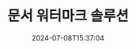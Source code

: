 ---
############################# Static ############################
layout: "family"
date:  2024-07-08T15:37:04
draft: false

product: "Watermark"
product_tag: "watermark"

lang: ko

############################# Head ############################
head_title: "문서 워터마크 C# Java Node.js Python | 워터 마크를 추가"
head_description: "PDF, 이미지 및 문서에 워터마크를 추가합니다.Microsoft Office, PDF, OpenDocument, 이미지 등에 대한 워터마킹 솔루션"

############################# Header ############################
title: "문서 워터마크 솔루션"
description:  |
  문서 및 이미지에 텍스트 및 이미지 워터마크를 추가합니다.

  편리한 방법으로 문서 워터마크를 검색하고 수정할 수 있습니다.

  문서에 표시된 워터마크에 대한 정보를 얻을 수 있습니다.

############################# Supported Platforms ###############################
supported_platforms:
  enable: true
  head_title: "플랫폼 선택"
  title: "플랫폼 독립성"
  description: "GroupDocs.Watermark 라이브러리는 다음 운영 체제 및 프레임워크를 지원합니다."
  details_link_title: "자세히 알아보기"

  items:
    # items loop
    - title: ".NET"
      description: GroupDocs.Watermark .NET 
      color: "blue"
      tag: "net"
      link: "/watermark/net/"
      features_link: "https://docs.groupdocs.com/watermark/net/system-requirements/"
      features:
          # features loop
          - rows: "4"
            content: |
                    .NET Framework 4.5 or higher <br> .NET Core 3.0 or higher <br> .NET 5.0 or higher
      
          # features loop
          - rows: "1"
            content: |
                    Windows <br> Linux <br> Mac OS
      
          # features loop
          - rows: "3"
            content: |
                    Microsoft Visual Studio <br> JetBrains Rider <br> Microsoft Visual Code
      
          # features loop
          - rows: "1"
            content: |
                    50+ file formats
      

    # items loop
    - title: "Java"
      description: GroupDocs.Watermark Java
      color: "red"
      tag: "java"
      link: "/watermark/java/"
      features_link: "https://docs.groupdocs.com/watermark/java/system-requirements/"
      features:
          # features loop
          - rows: "4"
            content: |
                    Java 8 or higher <br> Kotlin
      
          # features loop
          - rows: "1"
            content: |
                    Windows <br> Linux <br> Mac OS
      
          # features loop
          - rows: "3"
            content: |
                    IntelliJ IDEA <br> Eclipse <br> NetBeans
      
          # features loop
          - rows: "1"
            content: |
                    50+ file formats

    # items loop
    - title: "Node.js"
      description: GroupDocs.Watermark Node.js
      color: "green"
      tag: "nodejs-java"
      link: "/watermark/nodejs-java/"
      features_link: "https://docs.groupdocs.com/watermark/"
      features:
          # features loop
          - rows: "4"
            content: |
                    Node.js 16+ and J2SE 8.0 (1.8)+
      
          # features loop
          - rows: "1"
            content: |
                    Windows <br> Linux <br> Mac OS
      
          # features loop
          - rows: "3"
            content: |
                    Atom <br> Visual Studio Code <br> 기타 모든 텍스트 편집기
      
          # features loop
          - rows: "1"
            content: |
                    50+ file formats

    # items loop
    - title: "Python"
      description: GroupDocs.Watermark Python
      color: "yellow"
      tag: "python-net"
      link: "/watermark/python-net/"
      features_link: "https://docs.groupdocs.com/watermark/net/system-requirements/"
      features:
          # features loop
          - rows: "3"
            content: |
                    Python 3.9+ and .Net 6+
      
          # features loop
          - rows: "1"
            content: |
                    Windows <br> Linux <br> Mac OS
      
          # features loop
          - rows: "4"
            content: |
                    IDLE <br> PyCharm <br> Visual Studio Code
      
          # features loop
          - rows: "1"
            content: |
                    50+ file formats

############################# Features ###############################
features:
  enable: true
  title: "GroupDocs.Watermark 기능 리뷰"
  description: "널리 사용되는 문서 형식에 대해 다양한 워터마크 유형을 추가, 검색 및 업데이트하도록 설계된 라이브러리입니다."

  items:
    # items loop
    - icon: "protect"
      title: "워터마크로 파일 보호"
      content: "비즈니스 문서에 텍스트 및 이미지 워터마크를 추가합니다."

    # items loop
    - icon: "search"
      title: "기존 워터마크 검색"
      content: "이전에 문서에 삽입한 워터마크에 대한 자세한 정보를 얻을 수 있습니다."

    # items loop
    - icon: "manipulate"
      title: "문서 워터마크 조작"
      content: "텍스트, 스타일, 이미지 및 기타 워터마크 기능을 제어합니다."

    # items loop
    - icon: "additional"
      title: "다양한 추가 기능"
      content: "문서 정보 가져오기, 하이퍼링크 또는 페이지 배경 업데이트 등"

############################# Code samples ############################
code_samples:
  enable: true
  title: "워터마크로 문서 보호"
  description: "GroupDocs.Watermark 일반적인 작업 코드 예제"
  items:
    # code sample loop
    - title: "워터마크 만들기."
      content: |
       "문서에 워터마크를 추가하려면 대상 파일의 경로를 입력합니다.특정 페이지에 사용자 지정 워터마크를 표시하려면 다양한 옵션을 선택할 수 있습니다."
      samples:
        - language: "C#"
          color: "blue"
          content: |
            ```csharp {style=abap}   
            // 워터마킹할 문서를 지정합니다.
            using (Watermarker watermarker = new Watermarker("source.docx"))
            {
                // 워터마크 오브젝트 만들기
                TextWatermark watermark = new TextWatermark("top secret", new Font("Arial", 36));

                // 워터마크 옵션 설정
                watermark.ForegroundColor = Color.Red;
                watermark.HorizontalAlignment = HorizontalAlignment.Center;
                watermark.VerticalAlignment = VerticalAlignment.Center;

                // 워터마크 추가 및 처리된 파일 저장
                watermarker.Add(watermark);
                watermarker.Save("result.docx");

            }
            ```
        - language: "Java"
          color: "red"
          content: |
            ```java {style=abap}   
            // 워터마킹할 문서를 지정합니다.
            Watermarker watermarker = new Watermarker("source.docx");

            // 워터마크 오브젝트 만들기
            TextWatermark watermark = new TextWatermark("top secret", new Font("Arial", 36));

            // 워터마크 옵션 설정
            watermark.setForegroundColor(Color.getRed());
            watermark.setHorizontalAlignment(HorizontalAlignment.Center);
            watermark.setVerticalAlignment(VerticalAlignment.Center);

            // 워터마크 추가 및 처리된 파일 저장
            watermarker.add(watermark);
            watermarker.save("result.docx");
            watermarker.close();
            ```
        - language: "TypeScript"
          color: "green"
          content: |
            ```javascript {style=abap}  
            // 워터마킹할 문서를 지정합니다.
            const watermarker = new Watermarker("source.docx");

            // 워터마크 오브젝트 만들기
            const watermark = new TextWatermark("top secret", new Font("Arial", 36));

            // 워터마크 옵션 설정
            watermark.setForegroundColor(Color.getRed());
            watermark.setHorizontalAlignment(HorizontalAlignment.Center);
            watermark.setVerticalAlignment(VerticalAlignment.Center);

            // 워터마크 추가 및 처리된 파일 저장
            watermarker.add(watermark);
            watermarker.save("result.docx");
            ```
        - language: "Python"
          color: "yellow"
          content: |
            ```python {style=abap}  
            def run():
                # 워터마킹할 문서를 지정합니다.
                with groupdocs.watermark.Watermarker("source.docx") as watermarker:
                    font = groupdocs.watermark.watermarks.Font("Arial", 36.0)

                    # 워터마크 오브젝트 만들기
                    watermark = groupdocs.watermark.watermarks.TextWatermark("top secret", font)

                    # 워터마크 옵션 설정
                    watermark.foreground_color = groupdocs.watermark.watermarks.Color.red;
                    watermark.horizontal_alignment = groupdocs.watermark.common.HorizontalAlignment.CENTER
                    watermark.vertical_alignment = groupdocs.watermark.common.VerticalAlignment.CENTER

                    # 워터마크 추가 및 처리된 파일 저장
                    watermarker.add(watermark)
                    watermarker.save("result.docx")
            ```


############################# Supported Formats ###############################
formats:
  enable: true
  title: "50개 이상의 파일 형식 지원"
  description: "GroupDocs.Watermark 는 널리 사용되는 문서 및 파일 형식에 워터마킹을 제공합니다."

############################# Metrics ###############################
metrics:
  enable: true
  title: "우리 도서관 통계 데이터"
  description: "주요 지표를 자세히 살펴보고 우리의 성과, 영향력, 성장에 대한 통찰력을 얻으세요."

  items:
    # items loop
    - number: "50+"
      title: "지원되는 형식"
      content: "라이브러리는 가장 널리 사용되는 50가지 이상의 파일 형식을 처리할 수 있습니다."

    # items loop
    - number: "500k"
      title: "NuGet 개 다운로드"
      content: ".NET 용 GroupDocs.Watermark 은 NuGet 에서 50만 회 이상 다운로드된 인기 라이브러리입니다."

    # items loop
    - number: "15k"
      title: "메이븐 다운로드"
      content: "Maven에서 15,000회 이상의 다운로드를 기록한 GroupDocs.Watermark 은 Java 명의 개발자들에게 인기 있는 앱입니다."

    # items loop
    - number: "140+"
      title: "행복한 고객"
      content: "전 세계 개인 개발자와 상위 기업은 혁신적인 솔루션을 구축하기 위해 당사의 라이브러리를 선호합니다."


############################# Customers ###############################
customers:
  enable: true
  title: "우리의 행복한 고객들"
  description: "GroupDocs 개의 도서관은 전 세계적으로 유명하고 유명한 브랜드에 고용되어 있습니다."

  items:
    # items loop
    - title: "BenQ Corporation"
      logo: "benq"
      
    # items loop
    - title: "Nasdaq Stock Market"
      logo: "nasdaq"
      
    # items loop
    - title: "AT&T Inc."
      logo: "att"
      
    # items loop
    - title: "Customer logo AstraZeneca"
      logo: "astrazeneca"
      
    # items loop
    - title: "Central Bank of Argentina"
      logo: "argentinacentralbank"
      
    # items loop
    - title: "Roche Holding AG"
      logo: "roche"
      
    # items loop
    - title: "Capita"
      logo: "capita"
      
    # items loop
    - title: "Axa S.A."
      logo: "axa"
      
    # items loop
    - title: "Instructure Inc."
      logo: "instructure"
      
    # items loop
    - title: "Wipro"
      logo: "wipro"


############################# Actions ###############################
actions:
  enable: true
  title: "시작할 준비가 되셨나요?"
  description: "플랫폼에서 GroupDocs.Watermark 개의 기능을 무료로 사용해 보세요"

  items:
    # items loop
    - title: ".NET"
      color: "blue"
      link: "/watermark/net/"

    # items loop
    - title: "Java"
      color: "red"
      link: "/watermark/java/"

    # items loop
    - title: "Node.js"
      color: "green"
      link: "/watermark/nodejs-java/"      

############################# FAQ ###############################
faq:
  enable: true
  title: "자주 묻는 질문"
  description: "자주 묻는 질문을 확인하세요"

  items:
    # items loop
    - question: "GroupDocs.Watermark 에서 문서 조작을 위해 외부 라이브러리가 필요합니까?"
      answer: "GroupDocs.Watermark 는 독립적으로 작동하므로 Adobe Acrobat, Microsoft Office 등과 같은 타사 소프트웨어가 필요하지 않습니다."

    # items loop
    - question: "구매하기 전에 GroupDocs.Watermark 개의 기능을 테스트할 수 있나요?"
      answer: "네, GroupDocs.Watermark 은 (는) 무료 평가판을 제공합니다!설치해서 사용해 보십시오. 단, 평가판 버전은 문서에 '평가판 배지'를 추가하므로 처음 3페이지만 처리됩니다.전체 경험을 원하시나요?30일 임시 라이선스를 무료로 받아 전체 기능을 이용할 수 있습니다.자세한 내용은 [임시 라이선스](https://purchase.groupdocs.com/temporary-license/) 를 참조하십시오."

    # items loop
    - question: "어떤 라이선스 유형이 제공되나요?"
      answer: "GroupDocs.Watermark 라이선스가 필요하세요?옵션이 있습니다!다양한 옵션을 기반으로 라이선스 중에서 선택하세요.팀의 개발자 수.배포 위치 (예: 단일 사무실 또는 원격 작업장).최종 고객 배포 부서에서 SDK/API를 클라이언트와 공유해야 하나요?또는 월별 사용 라이선스도 있습니다. 즉, 요금제 요금제로 사용한 만큼만 요금을 지불하면 됩니다.자세히 알아보고 완벽한 [가격](https://purchase.groupdocs.com/pricing/watermark/net/) 을 찾아보세요."

############################# Cloud Links ###############################
cloud_links:
  enable: true
  title: "GroupDocs.Watermark 로우 코드 API"
  description: "클라우드 기반 REST API를 사용하여 애플리케이션에서 파일에 워터마크를 추가합니다."
  
  items:
    # items loop
    - title: "GroupDocs.Watermark Cloud for cURL"
      content: "cURL REST ful API를 사용하여 PDF, Word, Excel, PowerPoint, JPEG 및 기타 널리 사용되는 파일 형식을 워터마킹할 수 있습니다."
      icon: "groupdocs_watermark-for-curl"
      link: "https://products.groupdocs.cloud/watermark/curl"

    # items loop
    - title: "GroupDocs.Watermark Cloud for .NET"
      content: ".NET 용 Cloud SDK의 문서 워터마킹 기능으로 .NET 애플리케이션을 강화하세요.비즈니스 문서를 직접 보호하세요."
      icon: "groupdocs_watermark-for-net"
      link: "https://products.groupdocs.cloud/watermark/net"

    # items loop
    - title: "GroupDocs.Watermark Cloud for Java"
      content: "GroupDocs.Watermark Java 용으로 설계된 SDK는 Java 개의 애플리케이션 및 비즈니스 파일에 새로운 가능성을 제공합니다."
      icon: "groupdocs_watermark-for-java"
      link: "https://products.groupdocs.cloud/watermark/java"

############################# App links ###############################
app_links:
  enable: true
  title: "GroupDocs.Watermark 웹 앱"
  description: "GroupDocs 은 문서에 워터마크를 추가할 수 있는 웹 애플리케이션에 대한 액세스 권한을 부여합니다.50가지 이상의 인기 있는 파일 형식을 즐겨 사용하는 브라우저에서 무료로 워터마킹할 수 있습니다."

  items:
    # items loop
    - title: "GroupDocs.Watermark Total"
      content: "모든 장치에서 문서에 워터마크를 추가할 수 있는 온라인 도구입니다."
      icon: "groupdocs_watermark-app"
      link: "https://products.groupdocs.app/watermark/total"

    # items loop
    - title: "GroupDocs.Watermark DOCX"
      content: "워터마크 MS Word DOCX 온라인."
      icon: "groupdocs_words-app"
      link: "https://products.groupdocs.app/watermark/docx"

    # items loop
    - title: "GroupDocs.Watermark PDF"
      content: "PDF 개의 문서를 온라인으로 보호하십시오."
      icon: "groupdocs_pdf-app"
      link: "https://products.groupdocs.app/watermark/pdf"


      


---